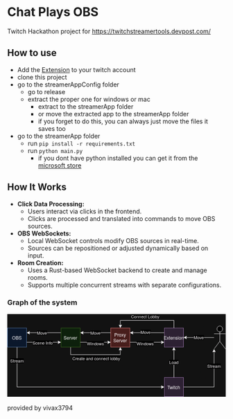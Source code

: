 ﻿# Chat Plays OBS
Twitch Hackathon project for https://twitchstreamertools.devpost.com/

## How to use
- Add the [Extension](https://dashboard.twitch.tv/extensions/k82fkk45cyr54fkinpozggfporx191-0.0.1) to your twitch account
- clone this project
- go to the streamerAppConfig folder
  - go to release
  - extract the proper one for windows or mac
    - extract to the streamerApp folder
    - or move the extracted app to the streamerApp folder
    - if you forget to do this, you can always just move the files it saves too
- go to the streamerApp folder
  - run `pip install -r requirements.txt`
  - run `python main.py`
    - if you dont have python installed you can get it from the [microsoft store](https://apps.microsoft.com/detail/9nrwmjp3717k?hl=en-US&gl=US)

## How It Works
- **Click Data Processing:** 
  - Users interact via clicks in the frontend.
  - Clicks are processed and translated into commands to move OBS sources.
- **OBS WebSockets:**
  - Local WebSocket controls modify OBS sources in real-time.
  - Sources can be repositioned or adjusted dynamically based on input.
- **Room Creation:**
  - Uses a Rust-based WebSocket backend to create and manage rooms.
  - Supports multiple concurrent streams with separate configurations.
  
### Graph of the system
![vivGraphDescription.png](vivGraphDescription.png)

provided by vivax3794